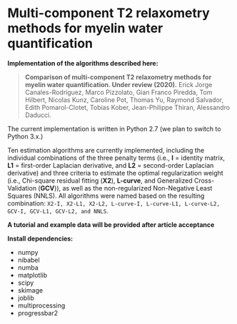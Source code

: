 # Multi-component T2 relaxometry methods for myelin water quantification

**Implementation of the algorithms described here:**

> **Comparison of multi-component T2 relaxometry methods for myelin water quantification. Under review (2020).**
Erick Jorge Canales-Rodríguez, Marco Pizzolato, Gian Franco Piredda, Tom Hilbert, Nicolas Kunz, Caroline Pot, Thomas Yu, Raymond Salvador, Edith Pomarol-Clotet, Tobias Kober, Jean-Philippe Thiran, Alessandro Daducci.

The current implementation is written in Python 2.7 (we plan to switch to Python 3.x.)

Ten estimation algorithms are currently implemented, including the individual combinations of the three penalty terms (i.e., **I** = identity matrix, **L1** = first-order Laplacian derivative, and **L2** = second-order Laplacian derivative) and three criteria to estimate the optimal regularization weight (i.e., Chi-square residual fitting (**X2**), **L-curve**, and Generalized Cross-Validation (**GCV**)), as well as the non-regularized Non-Negative Least Squares (NNLS). All algorithms were named based on the resulting combination: `X2-I, X2-L1, X2-L2, L-curve-I, L-curve-L1, L-curve-L2, GCV-I, GCV-L1, GCV-L2, and NNLS`.

**A tutorial and example data will be provided after article acceptance**

**Install dependencies:**
- numpy
- nibabel
- numba
- matplotlib
- scipy
- skimage
- joblib
- multiprocessing
- progressbar2
